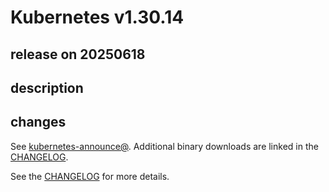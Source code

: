 # Kubernetes v1.30.14

## release on 20250618
## description
## changes
See <a href="https://groups.google.com/forum/#!forum/kubernetes-announce" rel="nofollow">kubernetes-announce@</a>. Additional binary downloads are linked in the <a href="https://github.com/kubernetes/kubernetes/blob/master/CHANGELOG/CHANGELOG-1.30.md">CHANGELOG</a>.

See the <a href="https://github.com/kubernetes/kubernetes/blob/master/CHANGELOG/CHANGELOG-1.30.md">CHANGELOG</a> for more details.


